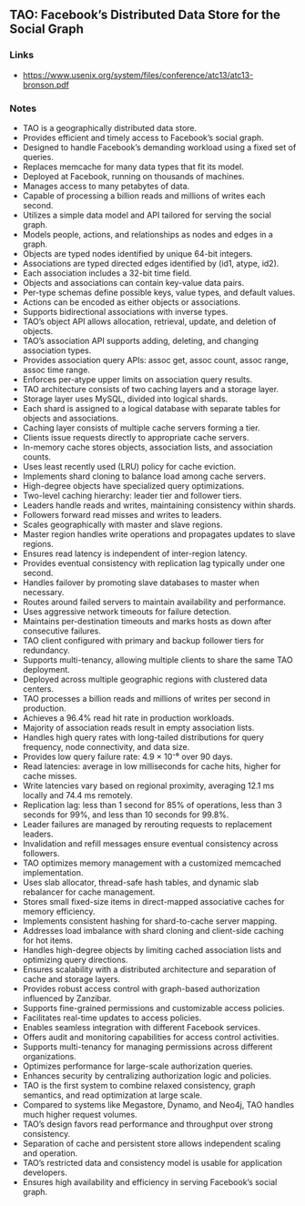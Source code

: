 ## TAO: Facebook’s Distributed Data Store for the Social Graph

### Links

* https://www.usenix.org/system/files/conference/atc13/atc13-bronson.pdf

### Notes

- TAO is a geographically distributed data store.
- Provides efficient and timely access to Facebook’s social graph.
- Designed to handle Facebook’s demanding workload using a fixed set of queries.
- Replaces memcache for many data types that fit its model.
- Deployed at Facebook, running on thousands of machines.
- Manages access to many petabytes of data.
- Capable of processing a billion reads and millions of writes each second.
- Utilizes a simple data model and API tailored for serving the social graph.
- Models people, actions, and relationships as nodes and edges in a graph.
- Objects are typed nodes identified by unique 64-bit integers.
- Associations are typed directed edges identified by (id1, atype, id2).
- Each association includes a 32-bit time field.
- Objects and associations can contain key-value data pairs.
- Per-type schemas define possible keys, value types, and default values.
- Actions can be encoded as either objects or associations.
- Supports bidirectional associations with inverse types.
- TAO’s object API allows allocation, retrieval, update, and deletion of objects.
- TAO’s association API supports adding, deleting, and changing association types.
- Provides association query APIs: assoc get, assoc count, assoc range, assoc time range.
- Enforces per-atype upper limits on association query results.
- TAO architecture consists of two caching layers and a storage layer.
- Storage layer uses MySQL, divided into logical shards.
- Each shard is assigned to a logical database with separate tables for objects and associations.
- Caching layer consists of multiple cache servers forming a tier.
- Clients issue requests directly to appropriate cache servers.
- In-memory cache stores objects, association lists, and association counts.
- Uses least recently used (LRU) policy for cache eviction.
- Implements shard cloning to balance load among cache servers.
- High-degree objects have specialized query optimizations.
- Two-level caching hierarchy: leader tier and follower tiers.
- Leaders handle reads and writes, maintaining consistency within shards.
- Followers forward read misses and writes to leaders.
- Scales geographically with master and slave regions.
- Master region handles write operations and propagates updates to slave regions.
- Ensures read latency is independent of inter-region latency.
- Provides eventual consistency with replication lag typically under one second.
- Handles failover by promoting slave databases to master when necessary.
- Routes around failed servers to maintain availability and performance.
- Uses aggressive network timeouts for failure detection.
- Maintains per-destination timeouts and marks hosts as down after consecutive failures.
- TAO client configured with primary and backup follower tiers for redundancy.
- Supports multi-tenancy, allowing multiple clients to share the same TAO deployment.
- Deployed across multiple geographic regions with clustered data centers.
- TAO processes a billion reads and millions of writes per second in production.
- Achieves a 96.4% read hit rate in production workloads.
- Majority of association reads result in empty association lists.
- Handles high query rates with long-tailed distributions for query frequency, node connectivity, and data size.
- Provides low query failure rate: 4.9 × 10⁻⁶ over 90 days.
- Read latencies: average in low milliseconds for cache hits, higher for cache misses.
- Write latencies vary based on regional proximity, averaging 12.1 ms locally and 74.4 ms remotely.
- Replication lag: less than 1 second for 85% of operations, less than 3 seconds for 99%, and less than 10 seconds for 99.8%.
- Leader failures are managed by rerouting requests to replacement leaders.
- Invalidation and refill messages ensure eventual consistency across followers.
- TAO optimizes memory management with a customized memcached implementation.
- Uses slab allocator, thread-safe hash tables, and dynamic slab rebalancer for cache management.
- Stores small fixed-size items in direct-mapped associative caches for memory efficiency.
- Implements consistent hashing for shard-to-cache server mapping.
- Addresses load imbalance with shard cloning and client-side caching for hot items.
- Handles high-degree objects by limiting cached association lists and optimizing query directions.
- Ensures scalability with a distributed architecture and separation of cache and storage layers.
- Provides robust access control with graph-based authorization influenced by Zanzibar.
- Supports fine-grained permissions and customizable access policies.
- Facilitates real-time updates to access policies.
- Enables seamless integration with different Facebook services.
- Offers audit and monitoring capabilities for access control activities.
- Supports multi-tenancy for managing permissions across different organizations.
- Optimizes performance for large-scale authorization queries.
- Enhances security by centralizing authorization logic and policies.
- TAO is the first system to combine relaxed consistency, graph semantics, and read optimization at large scale.
- Compared to systems like Megastore, Dynamo, and Neo4j, TAO handles much higher request volumes.
- TAO’s design favors read performance and throughput over strong consistency.
- Separation of cache and persistent store allows independent scaling and operation.
- TAO’s restricted data and consistency model is usable for application developers.
- Ensures high availability and efficiency in serving Facebook’s social graph.
